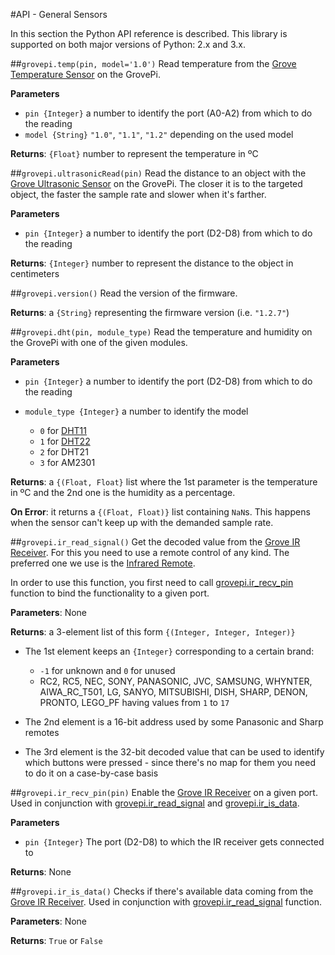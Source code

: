 #API - General Sensors

In this section the Python API reference is described. This library is supported on both major versions
of Python: 2.x and 3.x.

##`grovepi.temp(pin, model='1.0')`
Read temperature from the [Grove Temperature Sensor](http://wiki.seeedstudio.com/Grove-Temperature_Sensor_V1.2/) on the GrovePi.

**Parameters**

- `pin {Integer}` a number to identify the port (A0-A2) from which to do the reading
- `model {String}` `"1.0"`, `"1.1"`, `"1.2"` depending on the used model

**Returns**: `{Float}` number to represent the temperature in ºC

##`grovepi.ultrasonicRead(pin)`
Read the distance to an object with the [Grove Ultrasonic Sensor](https://www.seeedstudio.com/Grove-Ultrasonic-Ranger-p-960.html) on the GrovePi.
The closer it is to the targeted object, the faster the sample rate and slower when it's farther.

**Parameters**

- `pin {Integer}` a number to identify the port (D2-D8) from which to do the reading

**Returns**: `{Integer}` number to represent the distance to the object in centimeters

##`grovepi.version()`
Read the version of the firmware.

**Returns**: a `{String}` representing the firmware version (i.e. `"1.2.7"`)

##`grovepi.dht(pin, module_type)`
Read the temperature and humidity on the GrovePi with one of the given modules.

**Parameters**

- `pin {Integer}` a number to identify the port (D2-D8) from which to do the reading
- `module_type {Integer}` a number to identify the model

    - `0` for [DHT11](http://wiki.seeedstudio.com/Grove-TemperatureAndHumidity_Sensor/)
    - `1` for [DHT22](http://wiki.seeedstudio.com/Grove-Temperature_and_Humidity_Sensor_Pro/)
    - `2` for DHT21
    - `3` for AM2301

**Returns**: a `{(Float, Float}` list where the 1st parameter is the temperature in ºC and the 2nd one is the humidity as a percentage.

**On Error**: it returns a `{(Float, Float)}` list containing `NaN`s. This happens when the sensor can't keep up with the demanded sample rate.

##`grovepi.ir_read_signal()`
Get the decoded value from the [Grove IR Receiver](https://www.seeedstudio.com/Grove-Infrared-Receiver-p-994.html). For this you need to use a remote control of any kind. The preferred one we use is the [Infrared Remote](https://www.dexterindustries.com/shop/infrared-remote/).

In order to use this function, you first need to call [grovepi.ir_recv_pin](#grovepiir_recv_pinpin) function to bind the functionality to a given port.

**Parameters**: None

**Returns**: a 3-element list of this form `{(Integer, Integer, Integer)}`

- The 1st element keeps an `{Integer}` corresponding to a certain brand:

    - `-1` for unknown and `0` for unused
    - RC2, RC5, NEC, SONY, PANASONIC, JVC, SAMSUNG, WHYNTER, AIWA_RC_T501, LG, SANYO, MITSUBISHI, DISH, SHARP, DENON, PRONTO, LEGO_PF having values from `1` to `17`

- The 2nd element is a 16-bit address used by some Panasonic and Sharp remotes
- The 3rd element is the 32-bit decoded value that can be used to identify which buttons were pressed - since there's no map for them you need to do it on a case-by-case basis

##`grovepi.ir_recv_pin(pin)`
Enable the [Grove IR Receiver](https://www.seeedstudio.com/Grove-Infrared-Receiver-p-994.html) on a given port. Used in conjunction with [grovepi.ir_read_signal](#grovepiir_read_signal) and [grovepi.ir_is_data](#grovepiir_is_data).

**Parameters**

- `pin {Integer}` The port (D2-D8) to which the IR receiver gets connected to

**Returns**: None

##`grovepi.ir_is_data()`
Checks if there's available data coming from the [Grove IR Receiver](https://www.seeedstudio.com/Grove-Infrared-Receiver-p-994.html). Used in conjunction with [grovepi.ir_read_signal](#grovepiir_read_signal) function.

**Parameters**: None

**Returns**: `True` or `False`
